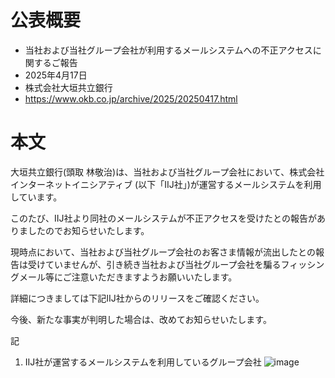 # 公表概要
- 当社および当社グループ会社が利用するメールシステムへの不正アクセスに関するご報告
- 2025年4月17日
- 株式会社大垣共立銀行
- https://www.okb.co.jp/archive/2025/20250417.html

# 本文
大垣共立銀行(頭取 林敬治)は、当社および当社グループ会社において、株式会社インターネットイニシアティブ (以下「IIJ社」)が運営するメールシステムを利用しています。

このたび、IIJ社より同社のメールシステムが不正アクセスを受けたとの報告がありましたのでお知らせいたします。

現時点において、当社および当社グループ会社のお客さま情報が流出したとの報告は受けていませんが、引き続き当社および当社グループ会社を騙るフィッシングメール等にご注意いただきますようお願いいたします。

詳細につきましては下記IIJ社からのリリースをご確認ください。

今後、新たな事実が判明した場合は、改めてお知らせいたします。

記

1. IIJ社が運営するメールシステムを利用しているグループ会社
![image](https://github.com/user-attachments/assets/736b5a6c-0579-4697-8dbf-109b7f4d70d6)

